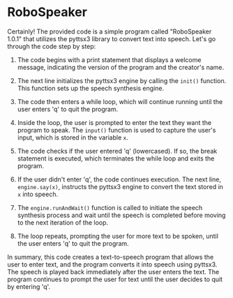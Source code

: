 # RoboSpeaker

Certainly! The provided code is a simple program called "RoboSpeaker 1.0.1" that utilizes the pyttsx3 library to convert text into speech. Let's go through the code step by step:

1. The code begins with a print statement that displays a welcome message, indicating the version of the program and the creator's name.

2. The next line initializes the pyttsx3 engine by calling the `init()` function. This function sets up the speech synthesis engine.

3. The code then enters a while loop, which will continue running until the user enters 'q' to quit the program.

4. Inside the loop, the user is prompted to enter the text they want the program to speak. The `input()` function is used to capture the user's input, which is stored in the variable `x`.

5. The code checks if the user entered 'q' (lowercased). If so, the break statement is executed, which terminates the while loop and exits the program.

6. If the user didn't enter 'q', the code continues execution. The next line, `engine.say(x)`, instructs the pyttsx3 engine to convert the text stored in `x` into speech.

7. The `engine.runAndWait()` function is called to initiate the speech synthesis process and wait until the speech is completed before moving to the next iteration of the loop.

8. The loop repeats, prompting the user for more text to be spoken, until the user enters 'q' to quit the program.

In summary, this code creates a text-to-speech program that allows the user to enter text, and the program converts it into speech using pyttsx3. The speech is played back immediately after the user enters the text. The program continues to prompt the user for text until the user decides to quit by entering 'q'.
